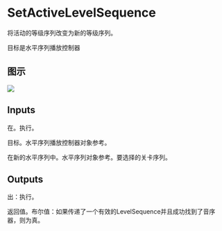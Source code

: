 # SetActiveLevelSequence

将活动的等级序列改变为新的等级序列。

目标是水平序列播放控制器

## 图示

![]($-20221218-21265473.png)

## Inputs

在。执行。

目标。水平序列播放控制器对象参考。

在新的水平序列中。水平序列对象参考。要选择的关卡序列。  

## Outputs

出：执行。

返回值。布尔值：如果传递了一个有效的LevelSequence并且成功找到了音序器，则为真。
